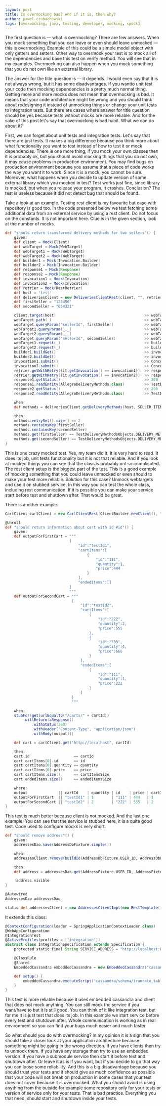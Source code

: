 ```yaml
---
layout: post
title: Is overmocking bad? And if it is, then why?
author: pawel.czubachowski
tags: [overmocking, java, testing, developer, mocking, spock]
---
```


The first question is — what is overmocking? There are few answers. When you mock something that you can leave or even
should leave unmocked — this is overmocking. Example of this could be a simple model object with only getters and
setters. Other way to overmock your test is to mock all of the dependencies and base this test on verify method.
You will see that in my examples. Overmocking can also happen when you mock something that you do not own like an external
library.

The answer for the title question is — it depends. I would even say that it is not always wrong, but it has some
disadvantages. If you wantto unit test your code then mocking dependencies is a pretty much normal thing. Getting
more and more mocks does not mean that overmocking is bad. It means that your code architecture might be wrong
and you should think about redesigning it instead of unmocking things or change your unit tests to integration tests. But
there are cases where answer for title question should be yes because tests without mocks are more reliable. And
for the sake of this post let's say that overmocking is bad habit. What we can do about it?

First, we can forget about unit tests and integration tests. Let's say that there are just tests. It makes
a big difference because you think more about what functionality you want to test instead of how to test it or mock
dependencies. There is one more thing, if you mock your own classes then it is probably ok, but you should
avoid mocking things that you do not own, it may cause problems in production environment. You may find bugs on production
environment because you assume that a piece of code works the way you want it to work. Since it is a mock, you cannot
be sure. Moreover, what happens when you decide to update version of some external library which you mocked in test?
Test works just fine, since library is mocked, but when you release your program, it crashes. Conclusion? The test is
useless because it did not detect bug that should be found.

Take a look at an example. Testing rest client is my favourite but case with repository is good too. In the code presented
below we test fetching some additional data from an external service by using a rest client. Do not focus on the constants.
It is not important here. Clue is in the given section, look at the number of mocks.

```groovy
def "should return transformed delivery methods for two sellers"() {
    given:
    def client = Mock(Client)
    def webTarget = Mock(WebTarget)
    def webTarget1 = Mock(WebTarget)
    def webTarget2 = Mock(WebTarget)
    def builder1 = Mock(Invocation.Builder)
    def builder2 = Mock(Invocation.Builder)
    def response1 = Mock(Response)
    def response2 = Mock(Response)
    def invocation1 = Mock(Invocation)
    def invocation2 = Mock(Invocation)
    def retrier = Mock(RestRetrier)
    def host = 'test'
    def deliveriesClient = new DeliveriesClientRest(client, "", retrier)
    def firstSeller = "123456"
    def secondSeller = "654321"

    client.target(host)                                        >> webTarget
    webTarget.path(_)                                          >> webTarget
    webTarget.queryParam("sellerId", firstSeller)              >> webTarget1
    webTarget1.queryParam(_,_)                                 >> webTarget1
    webTarget2.queryParam(_,_)                                 >> webTarget2
    webTarget.queryParam("sellerId", secondSeller)             >> webTarget2
    webTarget1.request(_)                                      >> builder1
    webTarget2.request(_)                                      >> builder2
    builder1.buildGet()                                        >> invocation1
    builder2.buildGet()                                        >> invocation2
    invocation1.submit()                                       >> ConcurrentUtils.constantFuture(response1)
    invocation2.submit()                                       >> ConcurrentUtils.constantFuture(response2)
    retrier.getWithRetry({it.getInvocation() == invocation1})  >> response1
    retrier.getWithRetry({it.getInvocation() == invocation2})  >> response2
    response1.getStatus()                                      >> 200
    response1.readEntity(AllegroDeliveryMethods.class)         >> TestDeliveryMethodsObjects.DELIVERY_METHODS_ONE_DELIVERY_METHOD
    response2.getStatus()                                      >> 200
    response2.readEntity(AllegroDeliveryMethods.class)         >> TestDeliveryMethodsObjects.DELIVERY_METHODS_ALL

    when:
    def methods = deliveriesClient.getDeliveryMethods(host, SELLER_ITEMS_TWO_SELLERS_THREE_ITEMS)

    then:
    methods.entrySet().size() == 2
    methods.containsKey(firstSeller)
    methods.containsKey(secondSeller)
    methods.get(firstSeller) == TestDeliveryMethodsObjects.DELIVERY_METHODS_ONE_DELIVERY_METHOD
    methods.get(secondSeller) == TestDeliveryMethodsObjects.DELIVERY_METHODS_ALL
}
```

This is one crazy mocked test. Yes, my team did it. It is very hard to read. It does its job, unit tests
functionality but it is not that reliable. And if you look at mocked things you can see that the class is probably
not so complicated. The rest client setup is the biggest part of the test. This is a good example of mocking something that you
could leave unmocked or even should to make your test more reliable. Solution for this case? Unmock webtargets
and use it on stubbed service. In this way you can test the whole class, including rest communication. If it is
possible you can make your service start before test and shutdown after. That would be great.

There is another example.

```groovy
CartClient cartClient = new CartClientRest(ClientBuilder.newClient(), "8089", new RestRetrier())

@Unroll
def "should return information about cart with id #id"() {
    given:
    def outputForFirstCart = """
                             {
                                 "id":"testId1",
                                 "cartItems":[
                                     {
                                         "id":"111",
                                         "quantity":1,
                                         "price":444
                                     }
                                 ],
                                 "endedItems":[]
                             }
                             """
    def outputForSecondCart = """
                              {
                                  "id":"testId2",
                                  "cartItems":[
                                      {
                                          "id":"222",
                                          "quantity":2,
                                          "price":555
                                      },
                                      {
                                          "id":"333",
                                          "quantity":4,
                                          "price":666
                                      }
                                  ],
                                  "endedItems":[
                                      {
                                          "id":"111",
                                          "quantity":1,
                                          "price":222
                                      }
                                  ]
                              }
                              """

    when:
    stubFor(get(urlEqualTo("/carts/" + cartId))
        .willReturn(aResponse()
            .withStatus(200)
            .withHeader("Content-Type", "application/json")
            .withBody(output)))

    def cart = cartClient.get("http://localhost", cartId)

    then:
    cart.id                    == cartId
    cart.cartItems[0].id       == id
    cart.cartItems[0].quantity == quantity
    cart.cartItems[0].price    == price
    cart.cartItems.size()      == cartItemsSize
    cart.endedItems.size()     == endedItemsSize

    where:
    output              || cartId    | quantity | id    | price | cartItemsSize | endedItemsSize
    outputForFirstCart  || "testId1" | 1        | "111" | 444   | 1             | 0
    outputForSecondCart || "testId2" | 2        | "222" | 555   | 2             | 1
}
```

This test is much better because client is not mocked. And the last one example. You can see that the service is stubbed
here, it is a quite good test. Code used to configure mocks is very short.

```groovy
def "should remove address"() {
    given:
    addressesDao.save(AddressDbFixture.simple())

    when:
    addressesClient.remove(buildId(AddressDbFixture.USER_ID, AddressDbFixture.ADDRESS_ID))

    then:
    def address = addressesDao.get(AddressFixture.USER_ID, AddressFixture.ADDRESS_ID)

    !address.visible
}

@Autowired
AddressesDao addressesDao

static def addressesClient = new AddressesClientImpl(new RestTemplate(), SERVICE_ADDRESS)
```

It extends this class:

```groovy
@ContextConfiguration(loader = SpringApplicationContextLoader.class)
@WebAppConfiguration
@IntegrationTest
@ActiveProfiles(profiles = ['integration'])
abstract class IntegrationSpecification extends Specification {
    protected static final String SERVICE_ADDRESS = "http://localhost:8080"

    @ClassRule
    @Shared
    EmbeddedCassandra embeddedCassandra = new EmbeddedCassandra("cassandra/schema/schema.cql")

    def setup() {
        embeddedCassandra.executeScript("cassandra/schema/truncate_tables.cql");
    }
}
```

This test is more reliable because it uses embedded cassandra and client that does not mock anything. You can
still mock the service if you want/have to but it is still good. You can think of it like integration test, but for
me it is just test that does its job. In this example we start service before every test and shutdown after.
Whole communication is working as in real environment so you can find your bugs much easier and much faster.

So what should you do with overmocking? In my opinion it is a sign that you should take a closer look at your
application architecture because something might be going in the wrong direction. If you have clients then try
to unmock them. If you have any storage then try to use an embedded version. If you have a submodule service
then start it before test and shutdown after. Or leave it as is if you want, but if you decide to go that way you
can loose some reliability. And this is a big disadvantage because you should trust your tests and it should give
as much confidence as possible that your code will not break on production in some cases that your test
does not cover because it is overmocked. What you should avoid is using anything from the outside for example
some repository only for your tests or version of service only for your tests. That is bad practice. Everything
you that need, should start and shutdown inside your tests.
